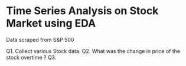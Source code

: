 # Time Series Analysis on Stock Market using EDA

Data scraped from S&P 500

Q1. Collect various Stock data.
Q2. What was the change in price of the stock overtime ?
Q3. 
